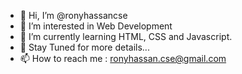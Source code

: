 - 👋 Hi, I’m @ronyhassancse
- 👀 I’m interested in Web Development
- 🌱 I’m currently learning HTML, CSS and Javascript.
- 💞️ Stay Tuned for more details...
- 📫 How to reach me : ronyhassan.cse@gmail.com

<!---
ronyhassancse/ronyhassancse is a ✨ special ✨ repository because its `README.md` (this file) appears on your GitHub profile.
You can click the Preview link to take a look at your changes.
--->
